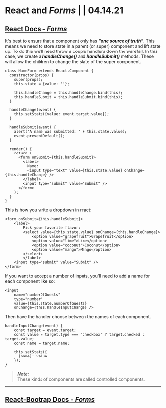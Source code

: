 # React and **_Forms_** | | 04.14.21

## [React Docs - **_Forms_**](https://reactjs.org/docs/forms.html)

It's best to ensure that a component only has **_"one source of truth"_**. This means we need to store state in a parent (or super) component and lift state up. To do this we'll need throw a couple handlers down the warefall. In this case, we create a **_handleChange()_** and **_handleSubmit()_** methods. These will allow the children to change the state of the super component.

```JS
class NameForm extends React.Component {
  constructor(props) {
    super(props);
    this.state = {value: ''};

    this.handleChange = this.handleChange.bind(this);
    this.handleSubmit = this.handleSubmit.bind(this);
  }

  handleChange(event) {
    this.setState({value: event.target.value});
  }

  handleSubmit(event) {
    alert('A name was submitted: ' + this.state.value);
    event.preventDefault();
  }

  render() {
    return (
      <form onSubmit={this.handleSubmit}>
        <label>
          Name:
          <input type="text" value={this.state.value} onChange={this.handleChange} />
        </label>
        <input type="submit" value="Submit" />
      </form>
    );
  }
}
```

This is how you write a dropdown in react:

```JS
<form onSubmit={this.handleSubmit}>
    <label>
        Pick your favorite flavor:
        <select value={this.state.value} onChange={this.handleChange}>
            <option value="grapefruit">Grapefruit</option>
            <option value="lime">Lime</option>
            <option value="coconut">Coconut</option>
            <option value="mango">Mango</option>
        </select>
        </label>
    <input type="submit" value="Submit" />
</form>
```

If you want to accept a number of inputs, you'll need to add a name for each component like so:

```JS
<input
    name="numberOfGuests"
    type="number"
    value={this.state.numberOfGuests}
    onChange={this.handleInputChange} />
```

Then have the handler choose between the names of each component.

```JS
handleInputChange(event) {
    const target = event.target;
    const value = target.type === 'checkbox' ? target.checked : target.value;
    const name = target.name;

    this.setState({
      [name]: value
    });
}
```

>**_Note:_**\
These kinds of components are called controlled components.

----

## [React-Bootrap Docs - **_Forms_**](https://react-bootstrap.github.io/components/forms/)
<!--  -->
